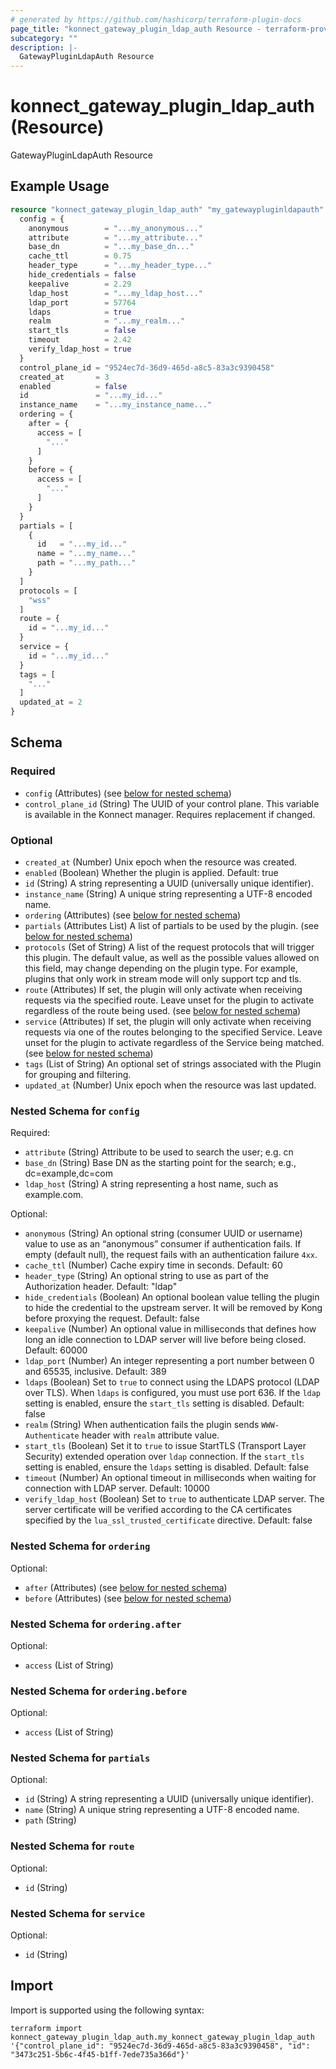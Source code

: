 ```yaml
---
# generated by https://github.com/hashicorp/terraform-plugin-docs
page_title: "konnect_gateway_plugin_ldap_auth Resource - terraform-provider-konnect"
subcategory: ""
description: |-
  GatewayPluginLdapAuth Resource
---
```


# konnect_gateway_plugin_ldap_auth (Resource)

GatewayPluginLdapAuth Resource

## Example Usage

```terraform
resource "konnect_gateway_plugin_ldap_auth" "my_gatewaypluginldapauth" {
  config = {
    anonymous        = "...my_anonymous..."
    attribute        = "...my_attribute..."
    base_dn          = "...my_base_dn..."
    cache_ttl        = 0.75
    header_type      = "...my_header_type..."
    hide_credentials = false
    keepalive        = 2.29
    ldap_host        = "...my_ldap_host..."
    ldap_port        = 57764
    ldaps            = true
    realm            = "...my_realm..."
    start_tls        = false
    timeout          = 2.42
    verify_ldap_host = true
  }
  control_plane_id = "9524ec7d-36d9-465d-a8c5-83a3c9390458"
  created_at       = 3
  enabled          = false
  id               = "...my_id..."
  instance_name    = "...my_instance_name..."
  ordering = {
    after = {
      access = [
        "..."
      ]
    }
    before = {
      access = [
        "..."
      ]
    }
  }
  partials = [
    {
      id   = "...my_id..."
      name = "...my_name..."
      path = "...my_path..."
    }
  ]
  protocols = [
    "wss"
  ]
  route = {
    id = "...my_id..."
  }
  service = {
    id = "...my_id..."
  }
  tags = [
    "..."
  ]
  updated_at = 2
}
```

<!-- schema generated by tfplugindocs -->
## Schema

### Required

- `config` (Attributes) (see [below for nested schema](#nestedatt--config))
- `control_plane_id` (String) The UUID of your control plane. This variable is available in the Konnect manager. Requires replacement if changed.

### Optional

- `created_at` (Number) Unix epoch when the resource was created.
- `enabled` (Boolean) Whether the plugin is applied. Default: true
- `id` (String) A string representing a UUID (universally unique identifier).
- `instance_name` (String) A unique string representing a UTF-8 encoded name.
- `ordering` (Attributes) (see [below for nested schema](#nestedatt--ordering))
- `partials` (Attributes List) A list of partials to be used by the plugin. (see [below for nested schema](#nestedatt--partials))
- `protocols` (Set of String) A list of the request protocols that will trigger this plugin. The default value, as well as the possible values allowed on this field, may change depending on the plugin type. For example, plugins that only work in stream mode will only support tcp and tls.
- `route` (Attributes) If set, the plugin will only activate when receiving requests via the specified route. Leave unset for the plugin to activate regardless of the route being used. (see [below for nested schema](#nestedatt--route))
- `service` (Attributes) If set, the plugin will only activate when receiving requests via one of the routes belonging to the specified Service. Leave unset for the plugin to activate regardless of the Service being matched. (see [below for nested schema](#nestedatt--service))
- `tags` (List of String) An optional set of strings associated with the Plugin for grouping and filtering.
- `updated_at` (Number) Unix epoch when the resource was last updated.

<a id="nestedatt--config"></a>
### Nested Schema for `config`

Required:

- `attribute` (String) Attribute to be used to search the user; e.g. cn
- `base_dn` (String) Base DN as the starting point for the search; e.g., dc=example,dc=com
- `ldap_host` (String) A string representing a host name, such as example.com.

Optional:

- `anonymous` (String) An optional string (consumer UUID or username) value to use as an “anonymous” consumer if authentication fails. If empty (default null), the request fails with an authentication failure `4xx`.
- `cache_ttl` (Number) Cache expiry time in seconds. Default: 60
- `header_type` (String) An optional string to use as part of the Authorization header. Default: "ldap"
- `hide_credentials` (Boolean) An optional boolean value telling the plugin to hide the credential to the upstream server. It will be removed by Kong before proxying the request. Default: false
- `keepalive` (Number) An optional value in milliseconds that defines how long an idle connection to LDAP server will live before being closed. Default: 60000
- `ldap_port` (Number) An integer representing a port number between 0 and 65535, inclusive. Default: 389
- `ldaps` (Boolean) Set to `true` to connect using the LDAPS protocol (LDAP over TLS).  When `ldaps` is configured, you must use port 636. If the `ldap` setting is enabled, ensure the `start_tls` setting is disabled. Default: false
- `realm` (String) When authentication fails the plugin sends `WWW-Authenticate` header with `realm` attribute value.
- `start_tls` (Boolean) Set it to `true` to issue StartTLS (Transport Layer Security) extended operation over `ldap` connection. If the `start_tls` setting is enabled, ensure the `ldaps` setting is disabled. Default: false
- `timeout` (Number) An optional timeout in milliseconds when waiting for connection with LDAP server. Default: 10000
- `verify_ldap_host` (Boolean) Set to `true` to authenticate LDAP server. The server certificate will be verified according to the CA certificates specified by the `lua_ssl_trusted_certificate` directive. Default: false


<a id="nestedatt--ordering"></a>
### Nested Schema for `ordering`

Optional:

- `after` (Attributes) (see [below for nested schema](#nestedatt--ordering--after))
- `before` (Attributes) (see [below for nested schema](#nestedatt--ordering--before))

<a id="nestedatt--ordering--after"></a>
### Nested Schema for `ordering.after`

Optional:

- `access` (List of String)


<a id="nestedatt--ordering--before"></a>
### Nested Schema for `ordering.before`

Optional:

- `access` (List of String)



<a id="nestedatt--partials"></a>
### Nested Schema for `partials`

Optional:

- `id` (String) A string representing a UUID (universally unique identifier).
- `name` (String) A unique string representing a UTF-8 encoded name.
- `path` (String)


<a id="nestedatt--route"></a>
### Nested Schema for `route`

Optional:

- `id` (String)


<a id="nestedatt--service"></a>
### Nested Schema for `service`

Optional:

- `id` (String)

## Import

Import is supported using the following syntax:

```shell
terraform import konnect_gateway_plugin_ldap_auth.my_konnect_gateway_plugin_ldap_auth '{"control_plane_id": "9524ec7d-36d9-465d-a8c5-83a3c9390458", "id": "3473c251-5b6c-4f45-b1ff-7ede735a366d"}'
```
